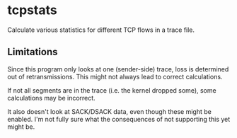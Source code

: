 tcpstats
========
Calculate various statistics for different TCP flows in a trace file.


Limitations
-----------
Since this program only looks at one (sender-side) trace, loss is determined
out of retransmissions. This might not always lead to correct calculations.

If not all segments are in the trace (i.e. the kernel dropped some), 
some calculations may be incorrect.

It also doesn't look at SACK/DSACK data, even though these might be enabled.
I'm not fully sure what the consequences of not supporting this yet might be.
